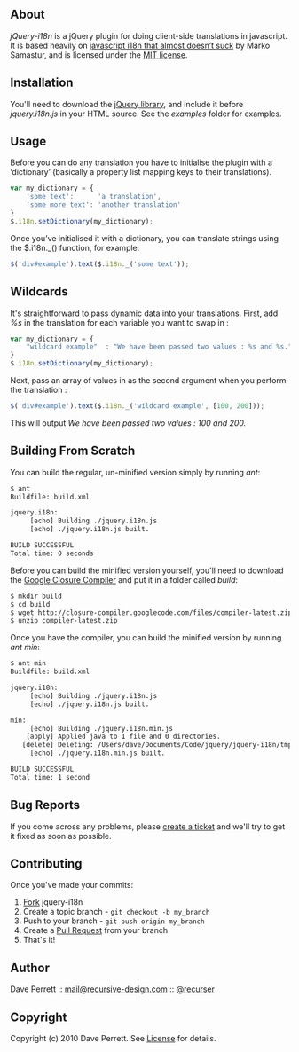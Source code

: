 
About
-----

_jQuery-i18n_ is a jQuery plugin for doing client-side translations in javascript. It is based heavily on [javascript i18n that almost doesn’t suck](http://markos.gaivo.net/blog/?p=100) by Marko Samastur, and is licensed under the [MIT license](http://www.opensource.org/licenses/mit-license.php).

Installation
------------

You'll need to download the [jQuery library](http://docs.jquery.com/Downloading_jQuery#Current_Release), and include it before _jquery.i18n.js_ in your HTML source. See the _examples_ folder for examples.

Usage
-----

Before you can do any translation you have to initialise the plugin with a ‘dictionary’ (basically a property list mapping keys to their translations).

```javascript
var my_dictionary = { 
    'some text':      'a translation',
    'some more text': 'another translation'
}
$.i18n.setDictionary(my_dictionary);
```

Once you’ve initialised it with a dictionary, you can translate strings using the $.i18n._() function, for example:

```javascript
$('div#example').text($.i18n._('some text'));
```

Wildcards
---------

It's straightforward to pass dynamic data into your translations. First, add _%s_ in the translation for each variable you want to swap in :

```javascript
var my_dictionary = { 
    "wildcard example"  : "We have been passed two values : %s and %s."
}
$.i18n.setDictionary(my_dictionary);
```

Next, pass an array of values in as the second argument when you perform the translation :

```javascript
$('div#example').text($.i18n._('wildcard example', [100, 200]));
```

This will output _We have been passed two values : 100 and 200._

Building From Scratch
---------------------

You can build the regular, un-minified version simply by running _ant_:

```bash
$ ant
Buildfile: build.xml

jquery.i18n:
     [echo] Building ./jquery.i18n.js
     [echo] ./jquery.i18n.js built.

BUILD SUCCESSFUL
Total time: 0 seconds
```

Before you can build the minified version yourself, you'll need to download the [Google Closure Compiler](http://closure-compiler.googlecode.com/files/compiler-latest.zip) and put it in a folder called _build_:

```bash
$ mkdir build
$ cd build
$ wget http://closure-compiler.googlecode.com/files/compiler-latest.zip
$ unzip compiler-latest.zip
```

Once you have the compiler, you can build the minified version by running _ant min_:

```bash
$ ant min
Buildfile: build.xml

jquery.i18n:
     [echo] Building ./jquery.i18n.js
     [echo] ./jquery.i18n.js built.

min:
     [echo] Building ./jquery.i18n.min.js
    [apply] Applied java to 1 file and 0 directories.
   [delete] Deleting: /Users/dave/Documents/Code/jquery/jquery-i18n/tmpmin
     [echo] ./jquery.i18n.min.js built.

BUILD SUCCESSFUL
Total time: 1 second
```

Bug Reports
-----------

If you come across any problems, please [create a ticket](https://github.com/recurser/jquery-i18n/issues) and we'll try to get it fixed as soon as possible.


Contributing
------------

Once you've made your commits:

1. [Fork](http://help.github.com/fork-a-repo/) jquery-i18n
2. Create a topic branch - `git checkout -b my_branch`
3. Push to your branch - `git push origin my_branch`
4. Create a [Pull Request](http://help.github.com/pull-requests/) from your branch
5. That's it!


Author
------

Dave Perrett :: mail@recursive-design.com :: [@recurser](http://twitter.com/recurser)


Copyright
---------

Copyright (c) 2010 Dave Perrett. See [License](https://github.com/recurser/jquery-i18n/blob/master/LICENSE) for details.



